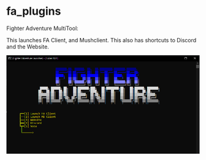 # fa_plugins
Fighter Adventure MultiTool:

This launches FA Client, and Mushclient. This also has shortcuts to Discord and the Website.

![ScreenShot](screenshot.png)
